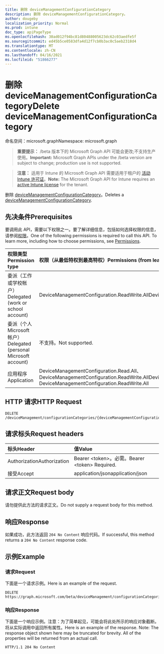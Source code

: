 ```yaml
---
title: 删除 deviceManagementConfigurationCategory
description: 删除 deviceManagementConfigurationCategory。
author: dougeby
localization_priority: Normal
ms.prod: intune
doc_type: apiPageType
ms.openlocfilehash: 30ad012f94bc81d80488005623dc62c03aedfe5f
ms.sourcegitcommit: ed45b5ce0583dfa4d12f7cb0b3ac0c5aeb2318d4
ms.translationtype: MT
ms.contentlocale: zh-CN
ms.lasthandoff: 04/16/2021
ms.locfileid: "51866277"
---
```

# <a name="delete-devicemanagementconfigurationcategory"></a><span data-ttu-id="813cb-103">删除 deviceManagementConfigurationCategory</span><span class="sxs-lookup"><span data-stu-id="813cb-103">Delete deviceManagementConfigurationCategory</span></span>

<span data-ttu-id="813cb-104">命名空间：microsoft.graph</span><span class="sxs-lookup"><span data-stu-id="813cb-104">Namespace: microsoft.graph</span></span>

> <span data-ttu-id="813cb-105">**重要提示：** /beta 版本下的 Microsoft Graph API 可能会更改;不支持生产使用。</span><span class="sxs-lookup"><span data-stu-id="813cb-105">**Important:** Microsoft Graph APIs under the /beta version are subject to change; production use is not supported.</span></span>

> <span data-ttu-id="813cb-106">**注意：** 适用于 Intune 的 Microsoft Graph API 需要适用于租户的 [活动 Intune 许可证](https://go.microsoft.com/fwlink/?linkid=839381)。</span><span class="sxs-lookup"><span data-stu-id="813cb-106">**Note:** The Microsoft Graph API for Intune requires an [active Intune license](https://go.microsoft.com/fwlink/?linkid=839381) for the tenant.</span></span>

<span data-ttu-id="813cb-107">删除 [deviceManagementConfigurationCategory](../resources/intune-deviceconfigv2-devicemanagementconfigurationcategory.md)。</span><span class="sxs-lookup"><span data-stu-id="813cb-107">Deletes a [deviceManagementConfigurationCategory](../resources/intune-deviceconfigv2-devicemanagementconfigurationcategory.md).</span></span>

## <a name="prerequisites"></a><span data-ttu-id="813cb-108">先决条件</span><span class="sxs-lookup"><span data-stu-id="813cb-108">Prerequisites</span></span>
<span data-ttu-id="813cb-p101">要调用此 API，需要以下权限之一。要了解详细信息，包括如何选择权限的信息，请参阅[权限](/graph/permissions-reference)。</span><span class="sxs-lookup"><span data-stu-id="813cb-p101">One of the following permissions is required to call this API. To learn more, including how to choose permissions, see [Permissions](/graph/permissions-reference).</span></span>

|<span data-ttu-id="813cb-111">权限类型</span><span class="sxs-lookup"><span data-stu-id="813cb-111">Permission type</span></span>|<span data-ttu-id="813cb-112">权限（从最低特权到最高特权）</span><span class="sxs-lookup"><span data-stu-id="813cb-112">Permissions (from least to most privileged)</span></span>|
|:---|:---|
|<span data-ttu-id="813cb-113">委派（工作或学校帐户）</span><span class="sxs-lookup"><span data-stu-id="813cb-113">Delegated (work or school account)</span></span>|<span data-ttu-id="813cb-114">DeviceManagementConfiguration.ReadWrite.All</span><span class="sxs-lookup"><span data-stu-id="813cb-114">DeviceManagementConfiguration.ReadWrite.All</span></span>|
|<span data-ttu-id="813cb-115">委派（个人 Microsoft 帐户）</span><span class="sxs-lookup"><span data-stu-id="813cb-115">Delegated (personal Microsoft account)</span></span>|<span data-ttu-id="813cb-116">不支持。</span><span class="sxs-lookup"><span data-stu-id="813cb-116">Not supported.</span></span>|
|<span data-ttu-id="813cb-117">应用程序</span><span class="sxs-lookup"><span data-stu-id="813cb-117">Application</span></span>|<span data-ttu-id="813cb-118">DeviceManagementConfiguration.Read.All、DeviceManagementConfiguration.ReadWrite.All</span><span class="sxs-lookup"><span data-stu-id="813cb-118">DeviceManagementConfiguration.Read.All, DeviceManagementConfiguration.ReadWrite.All</span></span>|

## <a name="http-request"></a><span data-ttu-id="813cb-119">HTTP 请求</span><span class="sxs-lookup"><span data-stu-id="813cb-119">HTTP Request</span></span>
<!-- {
  "blockType": "ignored"
}
-->
``` http
DELETE /deviceManagement/configurationCategories/{deviceManagementConfigurationCategoryId}
```

## <a name="request-headers"></a><span data-ttu-id="813cb-120">请求标头</span><span class="sxs-lookup"><span data-stu-id="813cb-120">Request headers</span></span>
|<span data-ttu-id="813cb-121">标头</span><span class="sxs-lookup"><span data-stu-id="813cb-121">Header</span></span>|<span data-ttu-id="813cb-122">值</span><span class="sxs-lookup"><span data-stu-id="813cb-122">Value</span></span>|
|:---|:---|
|<span data-ttu-id="813cb-123">Authorization</span><span class="sxs-lookup"><span data-stu-id="813cb-123">Authorization</span></span>|<span data-ttu-id="813cb-124">Bearer &lt;token&gt;。必需。</span><span class="sxs-lookup"><span data-stu-id="813cb-124">Bearer &lt;token&gt; Required.</span></span>|
|<span data-ttu-id="813cb-125">接受</span><span class="sxs-lookup"><span data-stu-id="813cb-125">Accept</span></span>|<span data-ttu-id="813cb-126">application/json</span><span class="sxs-lookup"><span data-stu-id="813cb-126">application/json</span></span>|

## <a name="request-body"></a><span data-ttu-id="813cb-127">请求正文</span><span class="sxs-lookup"><span data-stu-id="813cb-127">Request body</span></span>
<span data-ttu-id="813cb-128">请勿提供此方法的请求正文。</span><span class="sxs-lookup"><span data-stu-id="813cb-128">Do not supply a request body for this method.</span></span>

## <a name="response"></a><span data-ttu-id="813cb-129">响应</span><span class="sxs-lookup"><span data-stu-id="813cb-129">Response</span></span>
<span data-ttu-id="813cb-130">如果成功，此方法返回 `204 No Content` 响应代码。</span><span class="sxs-lookup"><span data-stu-id="813cb-130">If successful, this method returns a `204 No Content` response code.</span></span>

## <a name="example"></a><span data-ttu-id="813cb-131">示例</span><span class="sxs-lookup"><span data-stu-id="813cb-131">Example</span></span>

### <a name="request"></a><span data-ttu-id="813cb-132">请求</span><span class="sxs-lookup"><span data-stu-id="813cb-132">Request</span></span>
<span data-ttu-id="813cb-133">下面是一个请求示例。</span><span class="sxs-lookup"><span data-stu-id="813cb-133">Here is an example of the request.</span></span>
``` http
DELETE https://graph.microsoft.com/beta/deviceManagement/configurationCategories/{deviceManagementConfigurationCategoryId}
```

### <a name="response"></a><span data-ttu-id="813cb-134">响应</span><span class="sxs-lookup"><span data-stu-id="813cb-134">Response</span></span>
<span data-ttu-id="813cb-p102">下面是一个响应示例。注意：为了简单起见，可能会将此处所示的响应对象截断。将从实际调用中返回所有属性。</span><span class="sxs-lookup"><span data-stu-id="813cb-p102">Here is an example of the response. Note: The response object shown here may be truncated for brevity. All of the properties will be returned from an actual call.</span></span>
``` http
HTTP/1.1 204 No Content
```




